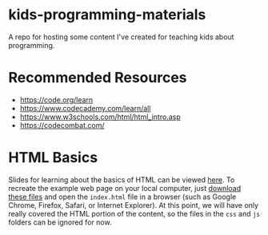 # kids-programming-materials
A repo for hosting some content I've created for teaching kids about programming.

# Recommended Resources
* https://code.org/learn
* https://www.codecademy.com/learn/all
* https://www.w3schools.com/html/html_intro.asp
* https://codecombat.com/

# HTML Basics
Slides for learning about the basics of HTML can be viewed [here](http://bit.ly/2sLGGNz). To recreate the example web page on your local computer, just [download these files](https://github.com/rockhold/kids-programming-materials/archive/master.zip) and open the `index.html` file in a browser (such as Google Chrome, Firefox, Safari, or Internet Explorer). At this point, we will have only really covered the HTML portion of the content, so the files in the `css` and `js` folders can be ignored for now.